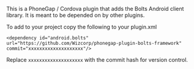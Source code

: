 This is a PhoneGap / Cordova plugin that adds the Bolts Android client library. It is meant to be depended on by other plugins.

To add to your project copy the following to your plugin.xml


`<dependency id="android.bolts" url="https://github.com/Wizcorp/phonegap-plugin-bolts-framework" commit="xxxxxxxxxxxxxxxxxxxx"/>`

Replace `xxxxxxxxxxxxxxxxxxxx` with the commit hash for version control.